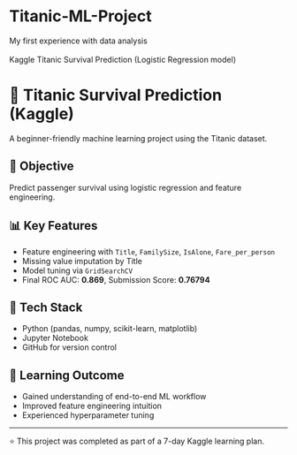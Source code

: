 # Titanic-ML-Project
My first experience with data analysis<br><br>
Kaggle Titanic Survival Prediction (Logistic Regression model)

# 🚢 Titanic Survival Prediction (Kaggle)

A beginner-friendly machine learning project using the Titanic dataset.

## 🎯 Objective
Predict passenger survival using logistic regression and feature engineering.

## 📊 Key Features
- Feature engineering with `Title`, `FamilySize`, `IsAlone`, `Fare_per_person`
- Missing value imputation by Title
- Model tuning via `GridSearchCV`
- Final ROC AUC: **0.869**, Submission Score: **0.76794**

## 🧩 Tech Stack
- Python (pandas, numpy, scikit-learn, matplotlib)
- Jupyter Notebook
- GitHub for version control

## 🧠 Learning Outcome
- Gained understanding of end-to-end ML workflow
- Improved feature engineering intuition
- Experienced hyperparameter tuning

---
⭐️ This project was completed as part of a 7-day Kaggle learning plan.
